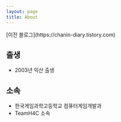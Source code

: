 ```yaml
---
layout: page
title: About
---
```


<p class="message">
[이전 블로그](https://chanin-diary.tistory.com)
</p>

## 출생

- 2003년 익산 출생

## 소속

- 한국게임과학고등학교 컴퓨터게임개발과
- TeamH4C 소속
